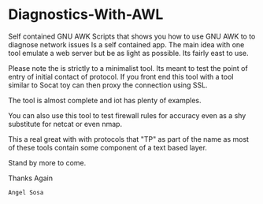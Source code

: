 # Diagnostics-With-AWL
Self contained GNU AWK Scripts that shows you how to use GNU AWK to to diagnose network issues
Is a self contained app. The main idea with one tool emulate a web server but be as light as possible.
Its fairly east to use. 

  Please note the is strictly to a minimalist tool. Its meant to test the point of entry of initial contact of protocol.
  If you front end this tool with a tool similar to Socat toy can then proxy the connection using SSL. 
  
  The tool is almost complete and iot has plenty of examples.
  
  You can also use this tool to test firewall rules for accuracy even as a shy substitute for netcat or even nmap.
  
  This a real great with with protocols that "TP" as part of the name as most of these tools contain some component of
  a text based layer.
  
  Stand by more to come.
  
  Thanks Again
  
    Angel Sosa

